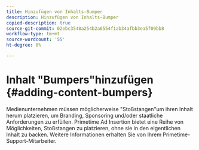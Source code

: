 ```yaml
---
title: Hinzufügen von Inhalts-Bumper
description: Hinzufügen von Inhalts-Bumper
copied-description: true
source-git-commit: 02ebc3548a254b2a6554f1ab34afbb3ea5f09bb8
workflow-type: tm+mt
source-wordcount: '55'
ht-degree: 0%

---
```


# Inhalt &quot;Bumpers&quot;hinzufügen {#adding-content-bumpers}

Medienunternehmen müssen möglicherweise &quot;Stoßstangen&quot;um ihren Inhalt herum platzieren, um Branding, Sponsoring und/oder staatliche Anforderungen zu erfüllen. Primetime Ad Insertion bietet eine Reihe von Möglichkeiten, Stoßstangen zu platzieren, ohne sie in den eigentlichen Inhalt zu backen. Weitere Informationen erhalten Sie von Ihrem Primetime-Support-Mitarbeiter.
